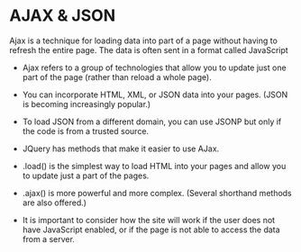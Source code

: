 # AJAX & JSON
Ajax is a technique for loading data into part of a page without having to refresh the entire page.  The data is often sent in a format called JavaScript

* Ajax refers to a group of technologies that allow you to update just one part of the page (rather than reload a whole page).

* You can incorporate HTML, XML, or JSON data into your pages. (JSON is becoming increasingly popular.)

* To load JSON from a different domain, you can use JSONP but only if the code is from a trusted source. 

* JQuery has methods that make it easier to use AJax.

* .load() is the simplest way to load HTML into your pages and allow you to update just a part of the pages. 

* .ajax() is more powerful and more complex.  (Several shorthand methods are also offered.)

*  It is important to consider how the site will work if the user does not have JavaScript enabled, or if the page is not able to access the data from a server. 